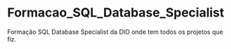 # Formacao_SQL_Database_Specialist
Formação SQL Database Specialist da DIO onde tem todos os projetos que fiz.
